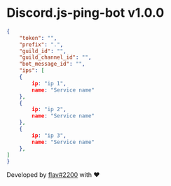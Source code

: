 # Discord.js-ping-bot v1.0.0

```json
{
    "token": "",
    "prefix": ".",
    "guild_id": "",
    "guild_channel_id": "",
    "bot_message_id": "",
    "ips": [
    {
        ip: "ip 1",
        name: "Service name"
    },
    {
        ip: "ip 2",
        name: "Service name"
    },
    {
        ip: "ip 3",
        name: "Service name"
    },
]
}
```

Developed by [flav#2200](https://github.com/flav28) with ❤️
